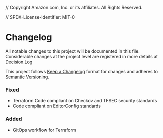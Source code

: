 // Copyright Amazon.com, Inc. or its affiliates. All Rights Reserved.

// SPDX-License-Identifier: MIT-0


# Changelog

All notable changes to this project will be documented in this file. Considerable changes at the project level are registered in more details at [Decision Log](./docs/decision_log.md)

This project follows [Keep a Changelog](https://keepachangelog.com/en/1.0.0/) format for changes and adheres to [Semantic Versioning](https://semver.org/spec/v2.0.0.html).


### Fixed

* Terraform Code compliant on Checkov and TFSEC security standards
* Code compliant on EditorConfig standards

### Added

* GitOps workflow for Terraform 